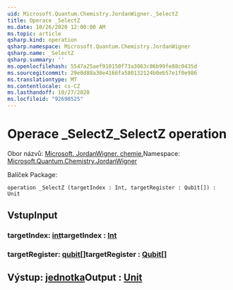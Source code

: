 ```yaml
---
uid: Microsoft.Quantum.Chemistry.JordanWigner._SelectZ
title: Operace _SelectZ
ms.date: 10/26/2020 12:00:00 AM
ms.topic: article
qsharp.kind: operation
qsharp.namespace: Microsoft.Quantum.Chemistry.JordanWigner
qsharp.name: _SelectZ
qsharp.summary: ''
ms.openlocfilehash: 5547a25aef910150f73a3063c86b99fe88c0435d
ms.sourcegitcommit: 29e0d88a30e4166fa580132124b0eb57e1f0e986
ms.translationtype: MT
ms.contentlocale: cs-CZ
ms.lasthandoff: 10/27/2020
ms.locfileid: "92698525"
---
```

# <a name="_selectz-operation"></a><span data-ttu-id="5f0f9-102">Operace _SelectZ</span><span class="sxs-lookup"><span data-stu-id="5f0f9-102">_SelectZ operation</span></span>

<span data-ttu-id="5f0f9-103">Obor názvů: [Microsoft. JordanWigner. chemie.](xref:Microsoft.Quantum.Chemistry.JordanWigner)</span><span class="sxs-lookup"><span data-stu-id="5f0f9-103">Namespace: [Microsoft.Quantum.Chemistry.JordanWigner](xref:Microsoft.Quantum.Chemistry.JordanWigner)</span></span>

<span data-ttu-id="5f0f9-104">Balíček [](https://nuget.org/packages/)</span><span class="sxs-lookup"><span data-stu-id="5f0f9-104">Package: [](https://nuget.org/packages/)</span></span>




```qsharp
operation _SelectZ (targetIndex : Int, targetRegister : Qubit[]) : Unit
```


## <a name="input"></a><span data-ttu-id="5f0f9-105">Vstup</span><span class="sxs-lookup"><span data-stu-id="5f0f9-105">Input</span></span>

### <a name="targetindex--int"></a><span data-ttu-id="5f0f9-106">targetIndex: [int](xref:microsoft.quantum.lang-ref.int)</span><span class="sxs-lookup"><span data-stu-id="5f0f9-106">targetIndex : [Int](xref:microsoft.quantum.lang-ref.int)</span></span>




### <a name="targetregister--qubit"></a><span data-ttu-id="5f0f9-107">targetRegister: [qubit](xref:microsoft.quantum.lang-ref.qubit)[]</span><span class="sxs-lookup"><span data-stu-id="5f0f9-107">targetRegister : [Qubit](xref:microsoft.quantum.lang-ref.qubit)[]</span></span>





## <a name="output--unit"></a><span data-ttu-id="5f0f9-108">Výstup: [jednotka](xref:microsoft.quantum.lang-ref.unit)</span><span class="sxs-lookup"><span data-stu-id="5f0f9-108">Output : [Unit](xref:microsoft.quantum.lang-ref.unit)</span></span>

